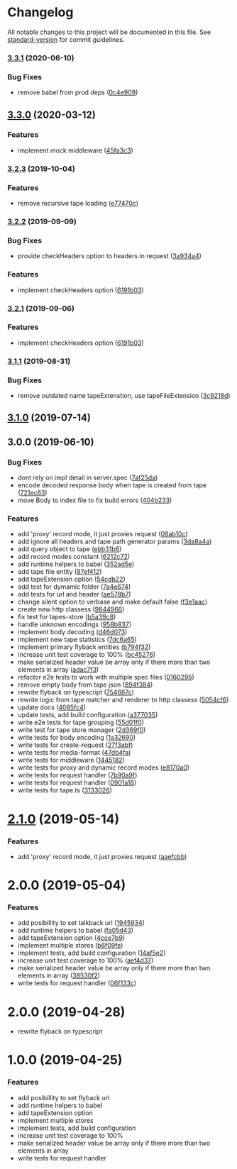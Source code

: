 # Changelog

All notable changes to this project will be documented in this file. See [standard-version](https://github.com/conventional-changelog/standard-version) for commit guidelines.

### [3.3.1](https://github.com/gzaripov/flyback/compare/v3.2.3...v3.3.1) (2020-06-10)


### Bug Fixes

* remove babel from prod deps ([0c4e909](https://github.com/gzaripov/flyback/commit/0c4e909))



## [3.3.0](https://github.com/gzaripov/flyback/compare/v3.2.3...v3.3.0) (2020-03-12)


### Features

* implement mock middleware ([45fa3c3](https://github.com/gzaripov/flyback/commit/45fa3c3))



### [3.2.3](https://github.com/gzaripov/flyback/compare/v3.2.2...v3.2.3) (2019-10-04)


### Features

* remove recursive tape loading ([e77470c](https://github.com/gzaripov/flyback/commit/e77470c))



### [3.2.2](https://github.com/gzaripov/flyback/compare/v3.1.1...v3.2.2) (2019-09-09)


### Bug Fixes

* provide checkHeaders option to headers in request ([3a934a4](https://github.com/gzaripov/flyback/commit/3a934a4))


### Features

* implement checkHeaders option ([6191b03](https://github.com/gzaripov/flyback/commit/6191b03))



### [3.2.1](https://github.com/gzaripov/flyback/compare/v3.1.1...v3.2.1) (2019-09-06)


### Features

* implement checkHeaders option ([6191b03](https://github.com/gzaripov/flyback/commit/6191b03))



### [3.1.1](https://github.com/gzaripov/flyback/compare/v3.1.0...v3.1.1) (2019-08-31)


### Bug Fixes

* remove outdated name tapeExtenstion, use tapeFileExtension ([3c9218d](https://github.com/gzaripov/flyback/commit/3c9218d))



## [3.1.0](https://github.com/gzaripov/flyback/compare/v3.0.0...v3.1.0) (2019-07-14)



## 3.0.0 (2019-06-10)


### Bug Fixes

* dont rely on impl detail in server.spec ([7af25da](https://github.com/gzaripov/flyback/commit/7af25da))
* encode decoded response body when tape is created from tape ([721ec63](https://github.com/gzaripov/flyback/commit/721ec63))
* move Body to index file to fix build errors ([404b233](https://github.com/gzaripov/flyback/commit/404b233))


### Features

* add 'proxy' record mode, it just proxies request ([08ab10c](https://github.com/gzaripov/flyback/commit/08ab10c))
* add ignore all headers and tape path generator params ([3da8a4a](https://github.com/gzaripov/flyback/commit/3da8a4a))
* add query object to tape ([ebb31b6](https://github.com/gzaripov/flyback/commit/ebb31b6))
* add record modes constant ([6212c72](https://github.com/gzaripov/flyback/commit/6212c72))
* add runtime helpers to babel ([352ad5e](https://github.com/gzaripov/flyback/commit/352ad5e))
* add tape file entity ([87ef412](https://github.com/gzaripov/flyback/commit/87ef412))
* add tapeExtension option ([54cdb22](https://github.com/gzaripov/flyback/commit/54cdb22))
* add test for dymamic folder ([7a4e674](https://github.com/gzaripov/flyback/commit/7a4e674))
* add tests for url and header ([ae578b7](https://github.com/gzaripov/flyback/commit/ae578b7))
* change silent option to verbase and make default false ([f3e1aac](https://github.com/gzaripov/flyback/commit/f3e1aac))
* create new http classess ([9844966](https://github.com/gzaripov/flyback/commit/9844966))
* fix test for tapes-store ([b5a39c8](https://github.com/gzaripov/flyback/commit/b5a39c8))
* handle unknown encodings ([958b837](https://github.com/gzaripov/flyback/commit/958b837))
* implement body decoding ([d46d073](https://github.com/gzaripov/flyback/commit/d46d073))
* implement new tape statistics ([7dc6a65](https://github.com/gzaripov/flyback/commit/7dc6a65))
* implement primary flyback entities ([b794f32](https://github.com/gzaripov/flyback/commit/b794f32))
* increase unit test coverage to 100% ([bc45276](https://github.com/gzaripov/flyback/commit/bc45276))
* make serialized header value be array only if there more than two elements in array ([adac7f3](https://github.com/gzaripov/flyback/commit/adac7f3))
* refactor e2e tests to work with multiple spec files ([0160295](https://github.com/gzaripov/flyback/commit/0160295))
* remove empty body from tape json ([894f384](https://github.com/gzaripov/flyback/commit/894f384))
* rewrite flyback on typescript ([754667c](https://github.com/gzaripov/flyback/commit/754667c))
* rewrite logic from tape matcher and renderer to http classess ([5054cf6](https://github.com/gzaripov/flyback/commit/5054cf6))
* update docs ([4085fc4](https://github.com/gzaripov/flyback/commit/4085fc4))
* update tests, add build configuration ([a377035](https://github.com/gzaripov/flyback/commit/a377035))
* write e2e tests for tape grouping ([55d01f0](https://github.com/gzaripov/flyback/commit/55d01f0))
* write test for tape store manager ([2d369f0](https://github.com/gzaripov/flyback/commit/2d369f0))
* write tests for body encoding ([1a32690](https://github.com/gzaripov/flyback/commit/1a32690))
* write tests for create-request ([27f3abf](https://github.com/gzaripov/flyback/commit/27f3abf))
* write tests for media-format ([47db4fa](https://github.com/gzaripov/flyback/commit/47db4fa))
* write tests for middleware ([1445182](https://github.com/gzaripov/flyback/commit/1445182))
* write tests for proxy and dynamic record modes ([e8170a0](https://github.com/gzaripov/flyback/commit/e8170a0))
* write tests for request handler ([7b90a9f](https://github.com/gzaripov/flyback/commit/7b90a9f))
* write tests for request handler ([0901a18](https://github.com/gzaripov/flyback/commit/0901a18))
* write tests for tape.ts ([3133026](https://github.com/gzaripov/flyback/commit/3133026))



# [2.1.0](https://github.com/ijpiantanida/talkback/compare/v2.0.0...v2.1.0) (2019-05-14)


### Features

* add 'proxy' record mode, it just proxies request ([aaefcbb](https://github.com/ijpiantanida/talkback/commit/aaefcbb))



# 2.0.0 (2019-05-04)


### Features

* add posibillity to set talkback url ([1945934](https://github.com/ijpiantanida/talkback/commit/1945934))
* add runtime helpers to babel ([fa05d43](https://github.com/ijpiantanida/talkback/commit/fa05d43))
* add tapeExtension option ([4cce7b9](https://github.com/ijpiantanida/talkback/commit/4cce7b9))
* implement multiple stores ([b6f09fe](https://github.com/ijpiantanida/talkback/commit/b6f09fe))
* implement tests, add build configuration ([14af5e2](https://github.com/ijpiantanida/talkback/commit/14af5e2))
* increase unit test coverage to 100% ([aef4d37](https://github.com/ijpiantanida/talkback/commit/aef4d37))
* make serialized header value be array only if there more than two elements in array ([38530f2](https://github.com/ijpiantanida/talkback/commit/38530f2))
* write tests for request handler ([06f133c](https://github.com/ijpiantanida/talkback/commit/06f133c))



# 2.0.0 (2019-04-28)

* rewrite flyback on typescript

# 1.0.0 (2019-04-25)

### Features

* add posibillity to set flyback url
* add runtime helpers to babel
* add tapeExtension option
* implement multiple stores 
* implement tests, add build configuration 
* increase unit test coverage to 100% 
* make serialized header value be array only if there more than two elements in array 
* write tests for request handler 
